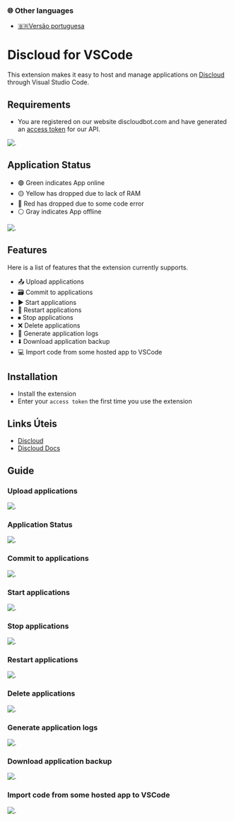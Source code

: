 ### 🌐 Other languages
* [🇧🇷Versão portuguesa](./README.md)

# Discloud for VSCode

This extension makes it easy to host and manage applications on [Discloud](https://discloudbot.com) through Visual Studio Code.

## Requirements

- You are registered on our website discloudbot.com and have generated an [access token](https://docs.discloudbot.com/v/en/suport/commands/api) for our API.

![.](https://media.discordapp.net/attachments/685903739130740759/1016822188839551026/token.gif)

## Application Status

- 🟢 Green indicates App online
- 🟡 Yellow has dropped due to lack of RAM
- 🔴 Red has dropped due to some code error
- ⚪ Gray indicates App offline

![.](https://media.discordapp.net/attachments/685903739130740759/1016818276828979300/stats.png)

## Features

Here is a list of features that the extension currently supports.

- 📤 Upload applications
- 🗃 Commit to applications
- ▶️ Start applications
- 🔁 Restart applications
- ⏹ Stop applications
- ❌ Delete applications
- 📜 Generate application logs
- ⬇️ Download application backup
- 💻 Import code from some hosted app to VSCode

## Installation

- Install the extension
- Enter your `access token` the first time you use the extension

## Links Úteis

- [Discloud](https://discloud.app)
- [Discloud Docs](https://docs.discloudbot.com/v/en/)

## Guide

### Upload applications

![.](https://media.discordapp.net/attachments/685903739130740759/1016803343995244667/up.gif)

### Application Status

![.](https://media.discordapp.net/attachments/685903739130740759/1016803254350389259/status.gif)

### Commit to applications

![.](https://media.discordapp.net/attachments/685903739130740759/1016803068345602058/commit.gif)

### Start applications

![.](https://media.discordapp.net/attachments/685903739130740759/1016803225279676416/start.gif)

### Stop applications

![.](https://media.discordapp.net/attachments/685903739130740759/1016803291805515846/stop.gif)

### Restart applications

![.](https://media.discordapp.net/attachments/685903739130740759/1016803186293624893/restart.gif)

### Delete applications

![.](https://media.discordapp.net/attachments/685903739130740759/1016803094899724399/del.gif)

### Generate application logs

![.](https://media.discordapp.net/attachments/685903739130740759/1016803145038430238/logs.gif)

### Download application backup

![.](https://media.discordapp.net/attachments/685903739130740759/1016803030563311636/backup.gif)

### Import code from some hosted app to VSCode

![.](https://media.discordapp.net/attachments/685903739130740759/1016803117788049408/import.gif)
